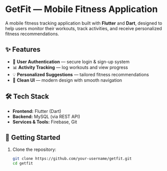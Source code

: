 # GetFit — Mobile Fitness Application

A mobile fitness tracking application built with **Flutter** and **Dart**, designed to help users monitor their workouts, track activities, and receive personalized fitness recommendations.

## ✨ Features
- 🔐 **User Authentication** — secure login & sign-up system  
- 📊 **Activity Tracking** — log workouts and view progress  
- 💡 **Personalized Suggestions** — tailored fitness recommendations  
- 📱 **Clean UI** — modern design with smooth navigation  

## 🛠️ Tech Stack
- **Frontend:** Flutter (Dart)  
- **Backend:** MySQL (via REST API)  
- **Services & Tools:** Firebase, Git  

## 🚀 Getting Started
1. Clone the repository:
   ```bash
   git clone https://github.com/your-username/getfit.git
   cd getfit
